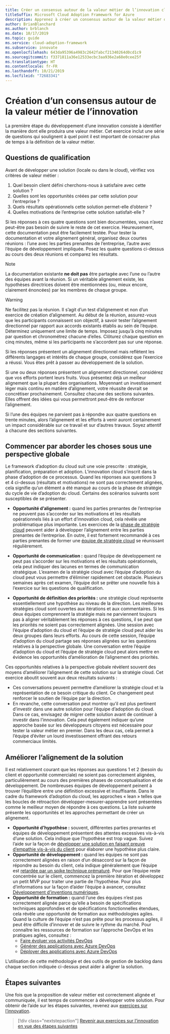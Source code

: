 ```yaml
---
title: Créer un consensus autour de la valeur métier de l’innovation cloud
titleSuffix: Microsoft Cloud Adoption Framework for Azure
description: Apprenez à créer un consensus autour de la valeur métier de l’innovation cloud.
author: BrianBlanchard
ms.author: brblanch
ms.date: 10/17/2019
ms.topic: guide
ms.service: cloud-adoption-framework
ms.subservice: innovate
ms.openlocfilehash: 643da95396a4983c2642fabcf21340264d0cd1c9
ms.sourcegitcommit: f3371811a36e12533ecbc3aa936e2a68e0cee25f
ms.translationtype: HT
ms.contentlocale: fr-FR
ms.lasthandoff: 10/21/2019
ms.locfileid: "72683341"
---
```

# <a name="building-consensus-on-the-business-value-of-innovation"></a>Création d’un consensus autour de la valeur métier de l’innovation

La première étape du développement d’une innovation consiste à identifier la manière dont elle produira une valeur métier. Cet exercice inclut une série de questions qui soulignent à quel point il est important de consacrer plus de temps à la définition de la valeur métier.

## <a name="qualifying-questions"></a>Questions de qualification

Avant de développer une solution (locale ou dans le cloud), vérifiez vos critères de valeur métier :

1. Quel besoin client défini cherchons-nous à satisfaire avec cette solution ?
2. Quelles sont les opportunités créées par cette solution pour l’entreprise ?
3. Quels résultats opérationnels cette solution permet-elle d’obtenir ?
4. Quelles motivations de l’entreprise cette solution satisfait-elle ?

Si les réponses à ces quatre questions sont bien documentées, vous n’avez peut-être pas besoin de suivre le reste de cet exercice. Heureusement, cette documentation peut être facilement testée. Pour tester la documentation et votre alignement général, organisez deux courtes réunions : l’une avec les parties prenantes de l’entreprise, l’autre avec l’équipe de développement impliquée. Posez les quatre questions ci-dessus au cours des deux réunions et comparez les résultats.

> [!NOTE]
> La documentation existante **ne doit pas** être partagée avec l’une ou l’autre des équipes avant la réunion. Si un véritable alignement existe, les hypothèses directrices doivent être mentionnées (ou, mieux encore, clairement énoncées) par les membres de chaque groupe.

> [!WARNING]
> Ne facilitez pas la réunion. Il s’agit d’un test d’alignement et non d’un exercice de création d’alignement. Au début de la réunion, assurez-vous que les participants connaissent son objectif, à savoir tester l’alignement directionnel par rapport aux accords existants établis au sein de l’équipe. Déterminez uniquement une limite de temps. Imposez jusqu’à cinq minutes par question et chronométrez chacune d’elles. Clôturez chaque question en cinq minutes, même si les participants ne s’accordent pas sur une réponse.

Si les réponses présentent un alignement directionnel mais reflètent les différents langages et intérêts de chaque groupe, considérez que l’exercice a réussi. Vous êtes prêt à passer au développement de la solution.

Si une ou deux réponses présentent un alignement directionnel, considérez que vos efforts portent leurs fruits. Vous présentez déjà un meilleur alignement que la plupart des organisations. Moyennant un investissement léger mais continu en matière d’alignement, votre réussite devrait se concrétiser prochainement. Consultez chacune des sections suivantes. Elles offrent des idées qui vous permettront peut-être de renforcer l’alignement.

Si l’une des équipes ne parvient pas à répondre aux quatre questions en trente minutes, alors l’alignement et les efforts à venir auront certainement un impact considérable sur ce travail et sur d’autres travaux. Soyez attentif à chacune des sections suivantes.

## <a name="address-the-big-picture-first"></a>Commencer par aborder les choses sous une perspective globale

Le framework d’adoption du cloud suit une voie prescrite : stratégie, planification, préparation et adoption. L’innovation cloud s’inscrit dans la phase d’adoption de ce processus. Quand les réponses aux questions 3 et 4 ci-dessus (résultats et motivations) ne sont pas correctement alignées, cela signifie qu’un élément a été manqué au cours de la phase de stratégie du cycle de vie d’adoption du cloud. Certains des scénarios suivants sont susceptibles de se présenter.

- **Opportunité d’alignement :** quand les parties prenantes de l’entreprise ne peuvent pas s’accorder sur les motivations et les résultats opérationnels liés à un effort d’innovation cloud, cela révèle une problématique plus importante. Les exercices de la [phase de stratégie cloud](../strategy/index.md) peuvent aider à développer l’alignement entre les parties prenantes de l’entreprise. En outre, il est fortement recommandé à ces parties prenantes de former une [équipe de stratégie cloud](../organize/cloud-strategy.md) se réunissant régulièrement.

- **Opportunité de communication :** quand l’équipe de développement ne peut pas s’accorder sur les motivations et les résultats opérationnels, cela peut indiquer des lacunes en termes de communication stratégique. L’examen de la stratégie cloud avec l’équipe d’adoption du cloud peut vous permettre d’éliminer rapidement cet obstacle. Plusieurs semaines après cet examen, l’équipe doit se prêter une nouvelle fois à l’exercice sur les questions de qualification.

- **Opportunité de définition des priorités :** une stratégie cloud représente essentiellement une hypothèse au niveau de la direction. Les meilleures stratégies cloud sont ouvertes aux itérations et aux commentaires. Si les deux équipes comprennent la stratégie mais ne parviennent toujours pas à aligner véritablement les réponses à ces questions, il se peut que les priorités ne soient pas correctement alignées. Une session avec l’équipe d’adoption du cloud et l’équipe de stratégie cloud peut aider les deux groupes dans leurs efforts. Au cours de cette session, l’équipe d’adoption du cloud partage ses réponses alignées sur les questions relatives à la perspective globale. Une conversation entre l’équipe d’adoption du cloud et l’équipe de stratégie cloud peut alors mettre en évidence les opportunités d’amélioration de l’alignement des priorités.

Ces opportunités relatives à la perspective globale révèlent souvent des moyens d’améliorer l’alignement de cette solution sur la stratégie cloud. Cet exercice aboutit souvent aux deux résultats suivants :

- Ces conversations peuvent permettre d’améliorer la stratégie cloud et la représentation de ce besoin critique du client. Ce changement peut renforcer le soutien de l’équipe par la direction.
- En revanche, cette conversation peut montrer qu’il est plus pertinent d’investir dans une autre solution pour l’équipe d’adoption du cloud. Dans ce cas, envisagez de migrer cette solution avant de continuer à investir dans l’innovation. Cela peut également indiquer qu’une approche basée sur les développeurs citoyens est nécessaire pour tester la valeur métier en premier. Dans les deux cas, cela permet à l’équipe d’éviter un lourd investissement offrant des retours commerciaux limités.

## <a name="address-solution-alignment"></a>Améliorer l’alignement de la solution

Il est relativement courant que les réponses aux questions 1 et 2 (besoin du client et opportunité commerciale) ne soient pas correctement alignées, particulièrement au cours des premières phases de conceptualisation et de développement. De nombreuses équipes de développement peinent à trouver l’équilibre entre une définition excessive et insuffisante. Dans le cadre du framework d’adoption du cloud, les approches « lean » telles que les boucles de rétroaction développer-mesurer-apprendre sont présentées comme le meilleur moyen de répondre à ces questions. La liste suivante présente les opportunités et les approches permettant de créer un alignement.

- **Opportunité d’hypothèse :** souvent, différentes parties prenantes et équipes de développement présentent des attentes excessives vis-à-vis d’une solution. Cela indique que l’hypothèse est trop vague. Suivez l’aide sur la façon de [développer une solution en faisant preuve d’empathie vis-à-vis du client](./considerations/build.md) pour élaborer une hypothèse plus claire.
- **Opportunité de développement :** quand les équipes ne sont pas correctement alignées en raison d’un désaccord sur la façon de répondre au besoin du client, cela indique généralement que l’équipe est [retardée par un spike technique prématuré](./considerations/build.md#reduce-complexity-and-delay-technical-spikes). Pour que l’équipe reste concentrée sur le client, commencez la première itération et développez un petit MVP pour traiter une partie de l’hypothèse. Pour plus d’informations sur la façon d’aider l’équipe à avancer, consultez [Développement d’inventions numériques](./considerations/invention.md).
- **Opportunité de formation :** quand l’une des équipes n’est pas correctement alignée parce qu’elle a besoin de spécifications techniques approfondies et de spécifications fonctionnelles étendues, cela révèle une opportunité de formation aux méthodologies agiles. Quand la culture de l’équipe n’est pas prête pour les processus agiles, il peut être difficile d’innover et de suivre le rythme du marché. Pour connaître les ressources de formation sur l’approche DevOps et les pratiques agiles, consultez :
  - [Faire évoluer vos activités DevOps](https://docs.microsoft.com/learn/paths/evolve-your-devops-practices)
  - [Générer des applications avec Azure DevOps](https://docs.microsoft.com/learn/paths/build-applications-with-azure-devops)
  - [Déployer des applications avec Azure DevOps](https://docs.microsoft.com/learn/paths/deploy-applications-with-azure-devops/)

L’utilisation de cette méthodologie et des outils de gestion de backlog dans chaque section indiquée ci-dessus peut aider à aligner la solution.

## <a name="next-steps"></a>Étapes suivantes

Une fois que la proposition de valeur métier est correctement alignée et communiquée, il est temps de commencer à développer votre solution. Pour obtenir de l’aide sur les étapes suivantes, revenez aux [exercices sur l’innovation](./index.md).

> [!div class="nextstepaction"]
> [Revenir aux exercices sur l’innovation en vue des étapes suivantes](./index.md)
